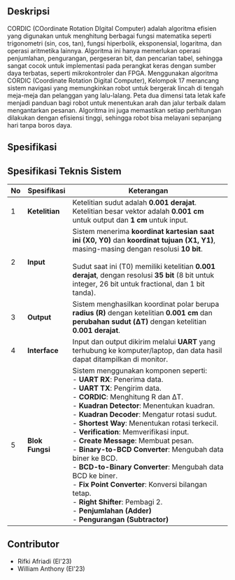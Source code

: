 ##  Deskripsi

CORDIC (COordinate Rotation DIgital Computer) adalah algoritma efisien yang digunakan untuk menghitung berbagai fungsi matematika seperti trigonometri (sin, cos, tan), fungsi hiperbolik, eksponensial, logaritma, dan operasi aritmetika lainnya. Algoritma ini hanya memerlukan operasi penjumlahan, pengurangan, pergeseran bit, dan pencarian tabel, sehingga sangat cocok untuk implementasi pada perangkat keras dengan sumber daya terbatas, seperti mikrokontroler dan FPGA. 
Menggunakan algoritma CORDIC (Coordinate Rotation Digital Computer), Kelompok 17 merancang sistem navigasi yang memungkinkan robot untuk bergerak lincah di tengah meja-meja dan pelanggan yang lalu-lalang. Peta dua dimensi tata letak kafe menjadi panduan bagi robot untuk menentukan arah dan jalur terbaik dalam mengantarkan pesanan. Algoritma ini juga memastikan setiap perhitungan dilakukan dengan efisiensi tinggi, sehingga robot bisa melayani sepanjang hari tanpa boros daya.


## Spesifikasi

## Spesifikasi Teknis Sistem

| No | Spesifikasi | Keterangan |
|----|-------------|------------|
| 1  | **Ketelitian** | Ketelitian sudut adalah **0.001 derajat**. Ketelitian besar vektor adalah **0.001 cm** untuk output dan **1 cm** untuk input. |
| 2  | **Input** | Sistem menerima **koordinat kartesian saat ini (X0, Y0)** dan **koordinat tujuan (X1, Y1)**, masing-masing dengan resolusi **10 bit**.<br><br>Sudut saat ini (T0) memiliki ketelitian **0.001 derajat**, dengan resolusi **35 bit** (8 bit untuk integer, 26 bit untuk fractional, dan 1 bit tanda). |
| 3  | **Output** | Sistem menghasilkan koordinat polar berupa **radius (R)** dengan ketelitian **0.001 cm** dan **perubahan sudut (ΔT)** dengan ketelitian **0.001 derajat**. |
| 4  | **Interface** | Input dan output dikirim melalui **UART** yang terhubung ke komputer/laptop, dan data hasil dapat ditampilkan di monitor. |
| 5  | **Blok Fungsi** | Sistem menggunakan komponen seperti:<br> - **UART RX**: Penerima data.<br> - **UART TX**: Pengirim data.<br> - **CORDIC**: Menghitung R dan ΔT.<br> - **Kuadran Detector**: Menentukan kuadran.<br> - **Kuadran Decoder**: Mengatur rotasi sudut.<br> - **Shortest Way**: Menentukan rotasi terkecil.<br> - **Verification**: Memverifikasi input.<br> - **Create Message**: Membuat pesan.<br> - **Binary-to-BCD Converter**: Mengubah data biner ke BCD.<br> - **BCD-to-Binary Converter**: Mengubah data BCD ke biner.<br> - **Fix Point Converter**: Konversi bilangan tetap.<br> - **Right Shifter**: Pembagi 2.<br> - **Penjumlahan (Adder)**<br> - **Pengurangan (Subtractor)** |


## Contributor
- Rifki Afriadi (El'23)
- William Anthony (El'23)